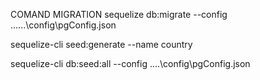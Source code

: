 COMAND MIGRATION sequelize db:migrate   --config ..\..\..\config\pgConfig.json



sequelize-cli seed:generate --name country    

sequelize-cli db:seed:all --config ..\..\config\pgConfig.json